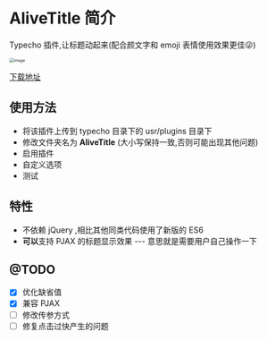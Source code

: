 # AliveTitle 简介

  Typecho 插件,让标题动起来(配合颜文字和 emoji 表情使用效果更佳😜)

  <img src="https://user-images.githubusercontent.com/80263760/184077997-7891681b-0aad-490c-9af2-24075477e815.png" alt="image" style="zoom: 50%;" />

  [下载地址](https://github.com/XYZ-dragon/AliveTitle/releases/tag/v1.0.0)

## 使用方法

- 将该插件上传到 typecho 目录下的 usr/plugins 目录下
- 修改文件夹名为 **AliveTitle** (大小写保持一致,否则可能出现其他问题)
- 启用插件
- 自定义选项
- 测试

## 特性

- 不依赖 jQuery ,相比其他同类代码使用了新版的 ES6
- **可以**支持 PJAX 的标题显示效果 --- 意思就是需要用户自己操作一下

## @TODO

- [x] 优化缺省值
- [x] 兼容 PJAX
- [ ] 修改传参方式
- [ ] 修复点击过快产生的问题
